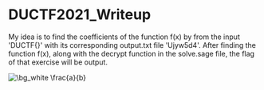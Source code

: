 # DUCTF2021_Writeup

My idea is to find the coefficients of the function f(x) by from the input 'DUCTF{}' with its corresponding output.txt file 'Ujyw5d4'. After finding the function f(x), along with the decrypt function in the solve.sage file, the flag of that exercise will be output.


<img src="https://latex.codecogs.com/svg.image?\bg_white&space;\frac{a}{b}" title="\bg_white \frac{a}{b}" />

